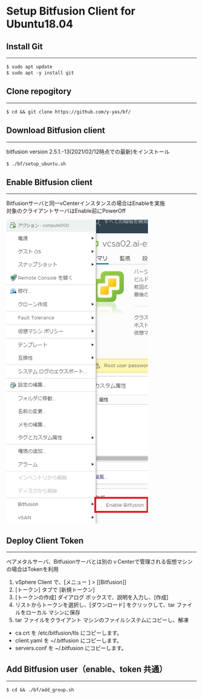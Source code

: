 # Setup Bitfusion Client for Ubuntu18.04
## Install Git
---
```
$ sudo apt update
$ sudo apt -y install git
```

## Clone repogitory
---
```
$ cd && git clone https://github.com/y-yas/bf/
```

## Download Bitfusion client
---
bitfusion version 2.5.1.-13(2021/02/12時点での最新)をインストール
```
$ ./bf/setup_ubuntu.sh
```

## Enable Bitfusion client 
---
Bitfusionサーバと同一vCenterインスタンスの場合はEnableを実施  
対象のクライアントサーバはEnable前にPowerOff

![Enable_img](./images/enable.png)


## Deploy Client Token
---
ベアメタルサーバ、Bitfusionサーバとは別のｖCenterで管理される仮想マシンの場合はTokenを利用

1. vSphere Client で、[メニュー ] > [[Bitfusion]] 
2. [トークン] タブで [新規トークン] 
3. [トークンの作成] ダイアログ ボックスで、説明を入力し、[作成] 
4. リストからトークンを選択し、[ダウンロード] をクリックして、tar ファイルをローカル マシンに保存
5. tar ファイルをクライアント マシンのファイルシステムにコピーし、解凍

- ca.crt を /etc/bitfusion/tls にコピーします。
- client.yaml を ~/.bitfusion にコピーします。
- servers.conf を ~/.bitfusion にコピーします。

## Add Bitfusion user（enable、token 共通）
---
```
$ cd && ./bf/add_group.sh
```


